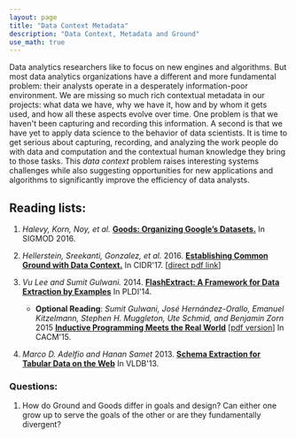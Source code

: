 ```yaml
---
layout: page
title: "Data Context Metadata"
description: "Data Context, Metadata and Ground"
use_math: true
---
```


 Data analytics researchers like to focus on new engines and algorithms. But most data analytics organizations 
 have a different and more fundamental problem: their analysts operate in a desperately information-poor environment. We are missing so much rich contextual metadata in our projects: what data we have, why we have it, how and by whom it gets used, and how all these aspects evolve over time. One problem is that we haven't been capturing and recording this information. A second is that we have yet to apply data science to the behavior of data scientists. It is time to get serious about capturing, recording, and analyzing the work people do with data and computation and the contextual human knowledge they bring to those tasks. This *data context* problem raises interesting systems challenges while also suggesting  opportunities for new applications and algorithms to significantly improve the efficiency of data analysts.

## Reading lists:

1. *Halevy, Korn, Noy, et al.*  [**Goods: Organizing Google’s Datasets.**](http://static.googleusercontent.com/media/research.google.com/en//pubs/archive/45390.pdf) In SIGMOD 2016.

1. *Hellerstein, Sreekanti, Gonzalez, et al.* 2016. [**Establishing Common Ground with Data Context.**](https://github.com/ground-context/ground/blob/master/CIDR17.pdf) In CIDR'17. [[direct pdf link](https://github.com/ground-context/ground/raw/master/CIDR17.pdf)]


1. *Vu Lee and Sumit Gulwani.* 2014. [**FlashExtract: A Framework for Data Extraction by Examples**](http://msr-waypoint.com/en-us/um/people/sumitg/pubs/pldi14-flashextract.pdf) In PLDI'14.

    * **Optional Reading**: *Sumit Gulwani, José Hernández-Orallo, Emanuel Kitzelmann, Stephen H. Muggleton, Ute Schmid, and Benjamin Zorn* 2015 [**Inductive Programming Meets the Real World**](http://cacm.acm.org/magazines/2015/11/193326-inductive-programming-meets-the-real-world/fulltext) [[pdf version](http://cacm.acm.org/magazines/2015/11/193326-inductive-programming-meets-the-real-world/pdf)] In CACM'15.

1. *Marco D. Adelfio and Hanan Samet* 2013. [**Schema Extraction for Tabular Data on the Web**](http://www.vldb.org/pvldb/vol6/p421-adelfio.pdf) In VLDB'13.


### Questions:

1. How do Ground and Goods differ in goals and design? Can either one grow up to serve the goals of the other or are they fundamentally divergent?



<!--

Formatting with Kramdown (github style markdown):

https://github.com/adam-p/markdown-here/wiki/Markdown-Cheatsheet

# heading 1
## heading 2
### heading 3


# A list

1. a
1. b
1. c

*italic*
**bold**

```scala
// this is scala
def f(x) = x + 3
```

```bash
%> echo "the end" | less
```


# An inline equation without number:

this is all about $x$ and $\alpha$:

$$
3x + 5
$$

# An inline equation with numbering

\begin{align}
y \propto \frac{x \sin x} {\int_0^\infty x \sin x}
\end{align}
 -->

<!-- {: style="text-align: center"} -->



